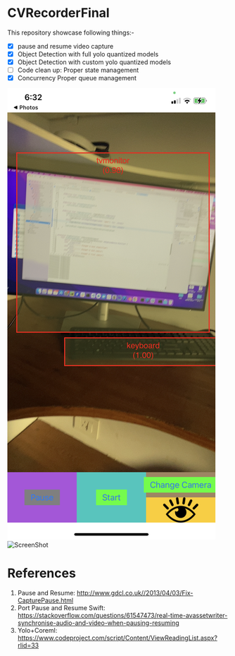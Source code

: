 # CVRecorderFinal
This repository showcase following things:-

- [x] pause and resume video capture
- [x] Object Detection with full yolo quantized models
- [x] Object Detection with custom yolo quantized models
- [ ] Code clean up: Proper state management
- [x] Concurrency Proper queue management

![ScreenShot](https://github.com/ankits16/CVRecorderFinal/blob/main/sample%20images/IMG_3427.PNG)
![ScreenShot](https://github.com/ankits16/CVRecorderFinal/blob/main/sample%20images/IMG_3428.PNG)



# References
1) Pause and Resume: http://www.gdcl.co.uk//2013/04/03/Fix-CapturePause.html
2) Port Pause and Resume Swift: https://stackoverflow.com/questions/61547473/real-time-avassetwriter-synchronise-audio-and-video-when-pausing-resuming
3) Yolo+Coreml: https://www.codeproject.com/script/Content/ViewReadingList.aspx?rlid=33


